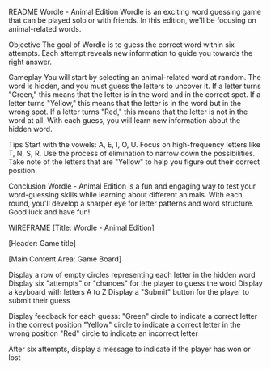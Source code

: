README
Wordle - Animal Edition
Wordle is an exciting word guessing game that can be played solo or with friends. In this edition, we'll be focusing on animal-related words.

Objective
The goal of Wordle is to guess the correct word within six attempts. Each attempt reveals new information to guide you towards the right answer.

Gameplay
You will start by selecting an animal-related word at random.
The word is hidden, and you must guess the letters to uncover it.
If a letter turns "Green," this means that the letter is in the word and in the correct spot.
If a letter turns "Yellow," this means that the letter is in the word but in the wrong spot.
If a letter turns "Red," this means that the letter is not in the word at all.
With each guess, you will learn new information about the hidden word.

Tips
Start with the vowels: A, E, I, O, U.
Focus on high-frequency letters like T, N, S, R.
Use the process of elimination to narrow down the possibilities.
Take note of the letters that are "Yellow" to help you figure out their correct position.

Conclusion
Wordle - Animal Edition is a fun and engaging way to test your word-guessing skills while learning about different animals. With each round, you'll develop a sharper eye for letter patterns and word structure. Good luck and have fun!

WIREFRAME
[Title: Wordle - Animal Edition]

[Header: Game title]

[Main Content Area: Game Board]

Display a row of empty circles representing each letter in the hidden word
Display six "attempts" or "chances" for the player to guess the word
Display a keyboard with letters A to Z
Display a "Submit" button for the player to submit their guess

Display feedback for each guess:
"Green" circle to indicate a correct letter in the correct position
"Yellow" circle to indicate a correct letter in the wrong position
"Red" circle to indicate an incorrect letter

After six attempts, display a message to indicate if the player has won or lost

